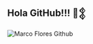 ## Hola GitHub!!! 👋𒉭

![Marco Flores Github](https://github.com/user-attachments/assets/727aaa32-91c7-453f-a40f-5589efb0bad2)
